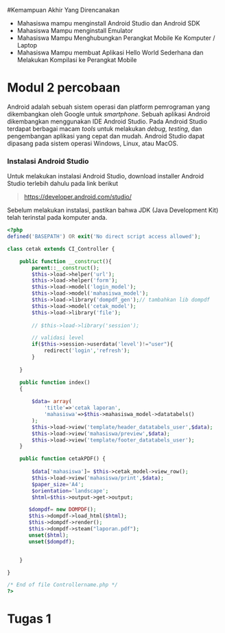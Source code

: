 #Kemampuan Akhir Yang Direncanakan

- Mahasiswa mampu menginstall Android Studio dan Android SDK
- Mahasiswa Mampu menginstall Emulator
- Mahasiswa Mampu Menghubungkan Perangkat Mobile Ke Komputer / Laptop
- Mahasiswa Mampu membuat Aplikasi Hello World Sederhana dan Melakukan Kompilasi ke Perangkat Mobile

# Modul 2 percobaan

Android adalah sebuah sistem operasi dan platform pemrograman yang dikembangkan oleh Google untuk _smartphone_. Sebuah aplikasi Android dikembangkan menggunakan IDE Android Studio. Pada Android Studio terdapat berbagai macam _tools_ untuk melakukan _debug_, _testing_, dan pengembangan aplikasi yang cepat dan mudah.
Android Studio dapat dipasang pada sistem operasi Windows, Linux, atau MacOS.

### Instalasi Android Studio

Untuk melakukan instalasi Android Studio, download installer Android Studio terlebih dahulu pada link berikut

> https://developer.android.com/studio/

Sebelum melakukan instalasi, pastikan bahwa JDK (Java Development Kit) telah terinstal pada komputer anda.

```php
<?php 
defined('BASEPATH') OR exit('No direct script access allowed');

class cetak extends CI_Controller {

    public function __construct(){
        parent::__construct();
        $this->load->helper('url');
        $this->load->helper('form');
        $this->load->model('login_model');
        $this->load->model('mahasiswa_model');
        $this->load->library('dompdf_gen');// tambahkan lib dompdf
        $this->load->model('cetak_model');
        $this->load->library('file');
        
        // $this->load->library('session');

        // validasi level
        if($this->session->userdata('level')!="user"){
            redirect('login','refresh');
        }
        
    }

    public function index()
    {
    
        $data= array(
            'title'=>'cetak laporan',
            'mahasiswa'=>$this->mahasiswa_model->datatabels()
        );
        $this->load->view('template/header_datatabels_user',$data);
        $this->load->view('mahasiswa/preview',$data);
        $this->load->view('template/footer_datatabels_user');
    }

    public function cetakPDF() {
    
        $data['mahasiswa']= $this->cetak_model->view_row();
        $this->load->view('mahasiswa/print',$data);
        $paper_size='A4';
        $orientation='landscape';
        $html=$this->output->get->output;

       $dompdf= new DOMPDF();
       $this->dompdf->load_html($html);
       $this->dompdf->render();
       $this->dompdf->steam("laporan.pdf");
       unset($html);
       unset($dompdf);


    }

}

/* End of file Controllername.php */
?>

```

# Tugas 1

